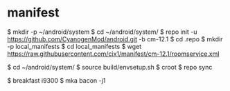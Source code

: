 # manifest

$ mkdir -p ~/android/system
$ cd ~/android/system/
$ repo init -u https://github.com/CyanogenMod/android.git -b cm-12.1
$ cd .repo
$ mkdir -p local_manifests
$ cd local_manifests
$ wget https://raw.githubusercontent.com/cix1/manifest/cm-12.1/roomservice.xml

$ cd ~/android/system/
$ source build/envsetup.sh
$ croot
$ repo sync

$ breakfast i9300
$ mka bacon -j1
